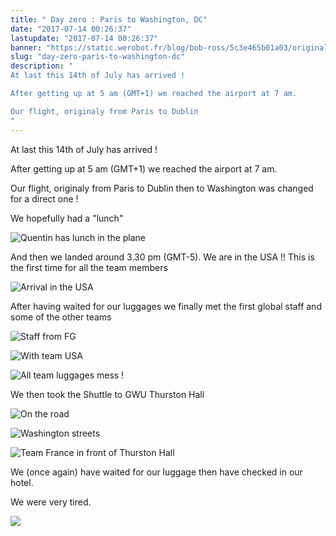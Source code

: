 ```yaml
---
title: " Day zero : Paris to Washington, DC"
date: "2017-07-14 00:26:37"
lastupdate: "2017-07-14 00:26:37"
banner: "https://static.werobot.fr/blog/bob-ross/5c3e465b01a03/original.jpg"
slug: "day-zero-paris-to-washington-dc"
description: " 
At last this 14th of July has arrived !

After getting up at 5 am (GMT+1) we reached the airport at 7 am.

Our flight, originaly from Paris to Dublin 
"
---
```

At last this 14th of July has arrived !

After getting up at 5 am (GMT+1) we reached the airport at 7 am.

Our flight, originaly from Paris to Dublin then to Washington was changed for a direct one !

We hopefully had a "lunch"

![Quentin has lunch in the plane](https://static.werobot.fr/blog/bob-ross/5c3e465b7e066/50.jpg "Quentin has lunch in the plane")

And then we landed around 3.30 pm (GMT-5).
We are in the USA !! This is the first time for all the team members 

![Arrival in the USA](https://static.werobot.fr/blog/bob-ross/5c3e465b01a03/50.jpg "Arrival in the USA")

After having waited for our luggages we finally met the first global staff and some of the other teams

![Staff from FG](https://static.werobot.fr/blog/bob-ross/5c3e465c5002a/50.jpg "Staff from FG")

![With team USA](https://static.werobot.fr/blog/bob-ross/5c3e465cb1efd/50.jpg "with team USA")

![All team luggages mess !](https://static.werobot.fr/blog/bob-ross/5c3e465d1fec4/50.jpg "All team luggages mess !")

We then took the Shuttle to GWU Thurston Hall

![On the road](https://static.werobot.fr/blog/bob-ross/5c3e465d8411b/50.jpg "On the road")

![Washington streets](https://static.werobot.fr/blog/bob-ross/5c3e465e29ca4/50.jpg "Washington streets")

![Team France in front of Thurston Hall](https://static.werobot.fr/blog/bob-ross/5c3e465e8e5fb/50.jpg "Team France in front of Thurston Hall")

We (once again) have waited for our luggage then have checked in our hotel.

We were very tired.

![](https://static.werobot.fr/blog/bob-ross/5c3e465f29d0a/50.jpg )
    